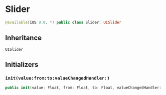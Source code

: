 # Slider

``` swift
@available(iOS 9.0, *) public class Slider: UISlider
```

## Inheritance

`UISlider`

## Initializers

### `init(value:from:to:valueChangedHandler:)`

``` swift
public init(value: Float, from: Float, to: Float, valueChangedHandler: ((Float) -> Void)? = nil)
```
